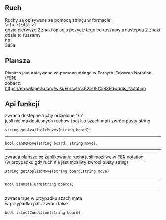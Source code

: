 ## Ruch
Ruchy są opisywane za pomocą stringu w formacie:  
`\d[a-z]\d[a-z]`  
gdzie pierwsze 2 znaki opisuja pozycje tego co ruszamy a nastepna 2 znaki gdzie to ruszamy   
np  
3a5a  

## Plansza

Plansza jest opisywana za pomocą stringa w Forsyth–Edwards Notation (FEN)  
zobacz: https://en.wikipedia.org/wiki/Forsyth%E2%80%93Edwards_Notation  

## Api funkcji
zwraca dostepne ruchy odzielone "\n"   
jeśli nie ma dostepnych ruchów (pat lub szach mat) zwróci pusty string  
```
string getAvailableMoves(string board);
```
---

```
bool canDoMove(string board, string move);  
```
---

zwraca plansze po zaplikowanie ruchu jeśli możliwe w FEN notation   
(w przypadku gdy ruch nie jest mozliwy  zwroci pusty string)  
```
string getAppliedMove(string board,string move)
```

---

```
bool isWhiteTurn(string board);
```
---

zwraca true w przypadku szach mata  
w przypadku pata zwróci false   
```
bool isLostCondition(string board)
```